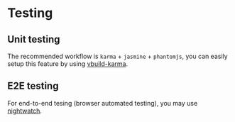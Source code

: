# Testing

## Unit testing

The recommended workflow is `karma` + `jasmine` + `phantomjs`, you can easily setup this feature by using [vbuild-karma](https://github.com/egoist/vbuild-karma).

## E2E testing

For end-to-end tesing (browser automated testing), you may use [nightwatch](http://nightwatchjs.org/).
